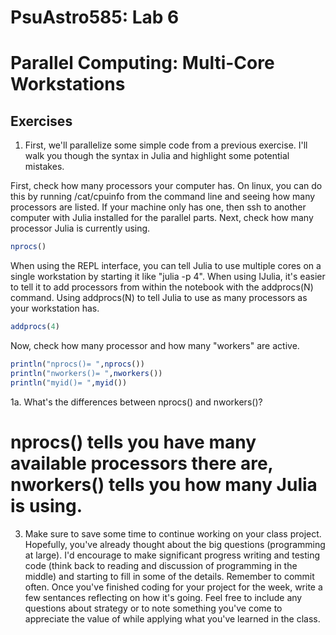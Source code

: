 # PsuAstro585:  Lab 6  
# Parallel Computing:  Multi-Core Workstations

## Exercises
1.  First, we'll parallelize some simple code from a previous exercise. I'll walk you though the syntax in Julia and highlight some potential mistakes.

First, check how many processors your computer has. On linux, you can do this by running /cat/cpuinfo from the command line and seeing how many processors are listed. If your machine only has one, then ssh to another computer with Julia installed for the parallel parts.  Next, check how many processor Julia is currently using.
```julia
nprocs()
```

When using the REPL interface, you can tell Julia to use multiple cores on a single workstation by starting it like "julia -p 4". When using IJulia, it's easier to tell it to add processors from within the notebook with the addprocs(N) command. Using addprocs(N) to tell Julia to use as many processors as your workstation has.
```julia
addprocs(4)
```

Now, check how many processor and how many "workers" are active.
```julia
println("nprocs()= ",nprocs())
println("nworkers()= ",nworkers())
println("myid()= ",myid())
```

1a.  What's the differences between nprocs() and nworkers()?

# nprocs() tells you have many available processors there are, nworkers() tells you how many Julia is using.







3.  Make sure to save some time to continue working on your class project.  Hopefully, you've already thought about the big questions (programming at large).  I'd encourage to make significant progress writing and testing code (think back to reading and discussion of programming in the middle) and starting to fill in some of the details.  Remember to commit often.  Once you've finished coding for your project for the week, write a few sentances reflecting on how it's going.  Feel free to include any questions about strategy or to note something you've come to appreciate the value of while applying what you've learned in the class.  


